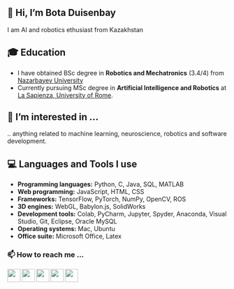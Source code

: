 ## 👋 Hi, I’m Bota Duisenbay
I am AI and robotics ethusiast from Kazakhstan

## 🎓 Education
- I have obtained BSc degree in **Robotics and Mechatronics** (3.4/4) from [Nazarbayev University](https://nu.edu.kz/)
- Currently pursuing MSc degree in **Artificial Intelligence and Robotics** at [La Sapienza, University of Rome](https://www.uniroma1.it/it/pagina-strutturale/home).


## 👀 I’m interested in ...
.. anything related to machine learning, neuroscience, robotics and software development.


## 💻 Languages and Tools I use
- **Programming languages:** Python, C, Java, SQL, MATLAB
- **Web programming:** JavaScript, HTML, CSS
- **Frameworks:** TensorFlow, PyTorch, NumPy, OpenCV, ROS
- **3D engines:** WebGL, Babylon.js, SolidWorks
- **Development tools:** Colab, PyCharm, Jupyter, Spyder, Anaconda, Visual Studio, Git, Eclipse, Oracle MySQL
- **Operating systems:** Mac, Ubuntu
- **Office suite:** Microsoft Office, Latex


### 📫 How to reach me ...
[<img align="left"  width="30px" src="https://cdn-icons-png.flaticon.com/512/174/174857.png" />][linkedin]
[<img align="left"  width="30px" src="https://cdn-icons-png.flaticon.com/512/281/281769.png" />][gmail]
[<img align="left"  width="30px" src="https://iconarchive.com/download/i99285/froyoshark/enkel/Telegram.ico" />][telegram]
[<img align="left"  width="30px" src="https://img.icons8.com/color/240/undefined/instagram-new--v1.png" />][instagram]
[<img align="left"  width="30px" src="https://cdn0.iconfinder.com/data/icons/social-flat-rounded-rects/512/whatsapp-512.png" />][whatsapp]



[telegram]: https://t.me/botastark
[instagram]: https://www.instagram.com/botastark/
[linkedin]: https://www.linkedin.com/in/botad/
[gmail]: mailto:bota.duisenbay@gmail.com
[whatsapp]: https://wa.me/393515754636
